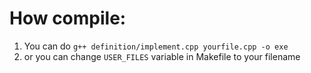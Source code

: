 # How compile:
1. You can do `g++ definition/implement.cpp yourfile.cpp -o exe`
2. or you can change `USER_FILES` variable in Makefile to your filename
